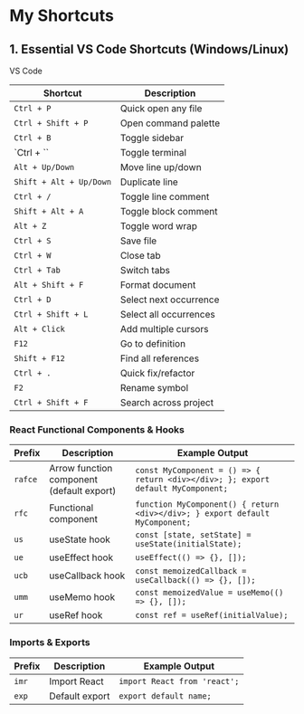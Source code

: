 # My Shortcuts

## 1. Essential VS Code Shortcuts (Windows/Linux)

VS Code

| Shortcut                | Description            |
| ----------------------- | ---------------------- |
| `Ctrl + P`              | Quick open any file    |
| `Ctrl + Shift + P`      | Open command palette   |
| `Ctrl + B`              | Toggle sidebar         |
| `Ctrl + ``              | Toggle terminal        |
| `Alt + Up/Down`         | Move line up/down      |
| `Shift + Alt + Up/Down` | Duplicate line         |
| `Ctrl + /`              | Toggle line comment    |
| `Shift + Alt + A`       | Toggle block comment   |
| `Alt + Z`               | Toggle word wrap       |
| `Ctrl + S`              | Save file              |
| `Ctrl + W`              | Close tab              |
| `Ctrl + Tab`            | Switch tabs            |
| `Alt + Shift + F`       | Format document        |
| `Ctrl + D`              | Select next occurrence |
| `Ctrl + Shift + L`      | Select all occurrences |
| `Alt + Click`           | Add multiple cursors   |
| `F12`                   | Go to definition       |
| `Shift + F12`           | Find all references    |
| `Ctrl + .`              | Quick fix/refactor     |
| `F2`                    | Rename symbol          |
| `Ctrl + Shift + F`      | Search across project  |

### React Functional Components & Hooks

| Prefix  | Description                               | Example Output                                                                   |
| ------- | ----------------------------------------- | -------------------------------------------------------------------------------- |
| `rafce` | Arrow function component (default export) | `const MyComponent = () => { return <div></div>; }; export default MyComponent;` |
| `rfc`   | Functional component                      | `function MyComponent() { return <div></div>; } export default MyComponent;`     |
| `us`    | useState hook                             | `const [state, setState] = useState(initialState);`                              |
| `ue`    | useEffect hook                            | `useEffect(() => {}, []);`                                                       |
| `ucb`   | useCallback hook                          | `const memoizedCallback = useCallback(() => {}, []);`                            |
| `umm`   | useMemo hook                              | `const memoizedValue = useMemo(() => {}, []);`                                   |
| `ur`    | useRef hook                               | `const ref = useRef(initialValue);`                                              |

### Imports & Exports

| Prefix | Description    | Example Output               |
| ------ | -------------- | ---------------------------- |
| `imr`  | Import React   | `import React from 'react';` |
| `exp`  | Default export | `export default name;`       |
